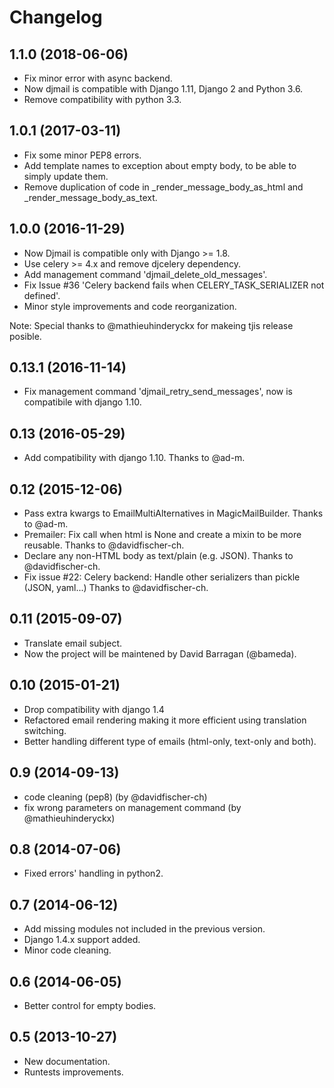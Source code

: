 # Changelog #


## 1.1.0 (2018-06-06)

- Fix minor error with async backend.
- Now djmail is compatible with Django 1.11, Django 2 and Python 3.6.
- Remove compatibility with python 3.3.


## 1.0.1 (2017-03-11)

- Fix some minor PEP8 errors.
- Add template names to exception about empty body, to be able to simply update them.
- Remove duplication of code in _render_message_body_as_html and _render_message_body_as_text.


## 1.0.0 (2016-11-29)

- Now Djmail is compatible only with Django >= 1.8.
- Use celery >= 4.x and remove djcelery dependency.
- Add management command 'djmail_delete_old_messages'.
- Fix Issue #36 'Celery backend fails when CELERY_TASK_SERIALIZER not defined'.
- Minor style improvements and code reorganization.

Note: Special thanks to @mathieuhinderyckx for makeing tjis release posible.


## 0.13.1 (2016-11-14)

- Fix management command 'djmail_retry_send_messages',
  now is compatibile with django 1.10.


## 0.13 (2016-05-29)

- Add compatibility with django 1.10.
  Thanks to @ad-m.


## 0.12 (2015-12-06)

- Pass extra kwargs to EmailMultiAlternatives in MagicMailBuilder.
  Thanks to @ad-m.
- Premailer: Fix call when html is None and create a mixin to be more reusable.
  Thanks to @davidfischer-ch.
- Declare any non-HTML body as text/plain (e.g. JSON).
  Thanks to @davidfischer-ch.
- Fix issue #22: Celery backend: Handle other serializers than pickle (JSON, yaml...)
  Thanks to @davidfischer-ch.


## 0.11 (2015-09-07)

- Translate email subject.
- Now the project will be maintened by David Barragan (@bameda).


## 0.10 (2015-01-21)

- Drop compatibility with django 1.4
- Refactored email rendering making it more efficient using translation switching.
- Better handling different type of emails (html-only, text-only and both).


## 0.9 (2014-09-13)

- code cleaning (pep8) (by @davidfischer-ch)
- fix wrong parameters on management command (by @mathieuhinderyckx)


## 0.8 (2014-07-06)

- Fixed errors' handling in python2.


## 0.7 (2014-06-12)

- Add missing modules not included in the previous version.
- Django 1.4.x support added.
- Minor code cleaning.


## 0.6 (2014-06-05)

- Better control for empty bodies.


## 0.5 (2013-10-27)

- New documentation.
- Runtests improvements.
